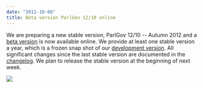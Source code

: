 ```yaml
---
date: "2012-10-08"
title: Beta version ParlGov 12/10 online
---
```


We are preparing a new stable version, ParlGov 12/10 -- Autumn 2012 and a [beta version](http://www.parlgov.org/stable/index.html) is now available online. We provide at least one stable version a year, which is a frozen snap shot of our [development version](http://dev.parlgov.org/). All significant changes since the last stable version are documented in the [changelog](http://wiki.parlgov.org/wiki/ChangeLog). We plan to release the stable version at the beginning of next week.

![](/images/parliament-european-union.jpg)
